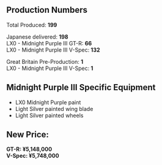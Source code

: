 ## Production Numbers  
Total Produced: __199__  
  
Japanese delivered: __198__  
LX0 - Midnight Purple III GT-R: __66__  
LX0 - Midnight Purple III V-Spec: __132__  
  
Great Britain Pre-Production: __1__  
LX0 - Midnight Purple III V-Spec: __1__  
  
## Midnight Purple III Specific Equipment  
* LX0 Midnight Purple paint  
* Light Silver painted wing blade
* Light Silver painted wheels
  
## New Price:  
__GT-R: ¥5,148,000__  
__V-Spec: ¥5,748,000__  
